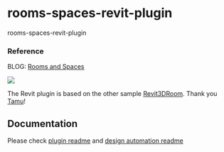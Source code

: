 # rooms-spaces-revit-plugin
rooms-spaces-revit-plugin


### Reference
BLOG: [Rooms and Spaces](https://forge.autodesk.com/blog/make-shader-face-room-object-model)

![](https://flint-prodcms-forge.s3.amazonaws.com/prod/s3fs-public/2017-10/screen_shot_2017-10-09_at_11.09.30_pm.png)

The Revit plugin is based on the other sample [Revit3DRoom](https://github.com/Tamu/Revit3Drooms). Thank you [Tamu](https://github.com/Tamu)!

## Documentation
Please check [plugin readme](plugin\README.md) and [design automation readme](designautomation/README.md)


